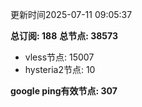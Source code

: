 更新时间2025-07-11 09:05:37

**总订阅: 188**
**总节点: 38573**
- vless节点: 15007
- hysteria2节点: 10

**google ping有效节点: 307**
